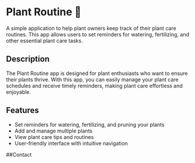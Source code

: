  # Plant Routine 🌱

A simple application to help plant owners keep track of their plant care routines. This app allows users to set reminders for watering, fertilizing, and other essential plant care tasks.

## Description

The Plant Routine app is designed for plant enthusiasts who want to ensure their plants thrive. With this app, you can easily manage your plant care schedules and receive timely reminders, making plant care effortless and enjoyable.

## Features

- Set reminders for watering, fertilizing, and pruning your plants
- Add and manage multiple plants
- View plant care tips and routines
- User-friendly interface with intuitive navigation

##Contact
